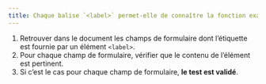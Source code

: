 ```yaml
---
title: Chaque balise `<label>` permet-elle de connaître la fonction exacte du [champ de formulaire](#champ-de-saisie-de-formulaire) auquel elle est associée ?
---
```


1. Retrouver dans le document les champs de formulaire dont l’étiquette est fournie par un élément `<label>`.
2. Pour chaque champ de formulaire, vérifier que le contenu de l’élément est pertinent.
3. Si c’est le cas pour chaque champ de formulaire, **le test est validé**.

